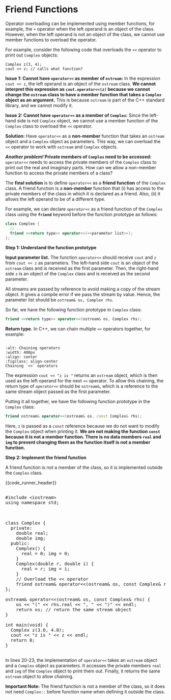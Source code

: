 # Friend Functions

Operator overloading can be implemented using member functions, for example, the `+` operator when the left operand is an object of the class. However, when the left operand is not an object of the class, we cannot use member functions to overload the operator. 

For example, consider the following code that overloads the `<<` operator to print out `Complex` objects:

```{code-block} cpp
Complex z(3, 4);
cout << z; // calls what function?
```

**Issue 1: Cannot have `operator<<` as member of `ostream`:** In the expression `cout << z`, the left operand is an object of the `ostream` class. **We cannot interpret this expression as `cout.operator<<(z)` because we cannot change the `ostream` class to have a member function that takes a `Complex` object as an argument.** This is because `ostream` is part of the C++ standard library, and we cannot modify it.

**Issue 2: Cannot have `operator<<` as a member of `Complex`:** Since the left-hand side is not `Complex` object, we cannot use a member function of the `Complex` class to overload the `<<` operator.

**Solution:** Have `operator<<` as a **non-member** function that takes an `ostream` object and a `Complex` object as parameters. This way, we can overload the `<<` operator to work with `ostream` and `Complex` objects.

***Another problem!* Private members of `Complex` need to be accessed:** `operator<<` needs to access the private members of the `Complex` class to print out the real and imaginary parts. How can we allow a non-member function to access the private members of a class?

The **final solution** is to define `operator<<` as a **friend function** of the `Complex` class. A friend function is a **non-member** function that (i) has access to the private members of the class in which it is declared as a friend. Also, (ii) it allows the left operand to be of a different type.

For example, we can declare `operator<<` as a friend function of the `Complex` class using the **`friend`** keyword before the function prototype as follows:

```cpp
class Complex {
  // ...
  friend <<return type>> operator<<(<<parameter list>>);
};
```

**Step 1: Understand the function prototype**

**Input parameter list.** The function `operator<<` should receive `cout` and `z` from `cout << z` as parameters. The left-hand side `cout` is an object of the `ostream` class and is received as the first parameter. Then, the right-hand side `z` is an object of the `Complex` class and is received as the second parameter. 

All streams are passed by reference to avoid making a copy of the stream object. It gives a compile error if we pass the stream by value. Hence, the parameter list should be `ostream& os, Complex rhs`. 

So far, we have the following function prototype in `Complex` class:

```cpp
friend <<return type>> operator<<(ostream& os, Complex rhs);
```

**Return type.** In C++, we can chain multiple `<<` operators together, for example:

```{figure} ./images/chained-cout.png

:alt: Chaining operators
:width: 400px
:align: center
:figclass: align-center
Chaining `<<` operators
```

The expression `cout << "z is "` returns an `ostream` object, which is then used as the left operand for the next `<<` operator. To allow this chaining, the return type of `operator<<` should be `ostream&`, which is a reference to the same stream object passed as the first parameter.

Putting it all together, we have the following function prototype in the `Complex` class:

```cpp
friend ostream& operator<<(ostream& os, const Complex& rhs);
```

Here, `z` is passed as a `const` reference because we do not want to modify the `Complex` object when printing it. **We are not making the function `const` because it is not a member function. There is no data members `real` and `img` to prevent changing them as the function itself is not a member function.**

**Step 2: Implement the friend function**

A friend function is not a member of the class, so it is implemented outside the `Complex` class. 


{{code_runner_header}}
<pre class="code-runner-wrapper">
<code-runner language="c++" highlight-lines="20 21 22 23" output="z is (3, 4)">
&#35;include &lt;iostream&gt;
using namespace std;
<br>

class Complex {
  private:
    double real;      
    double img;
  public:
    Complex() {
      real = 0; img = 0;
    }
    Complex(double r, double i) {
      real = r; img = i;
    }   
    // Overload the << operator
    friend ostream& operator<<(ostream& os, const Complex& rhs);
};

ostream& operator<<(ostream& os, const Complex& rhs) {
    os << "(" << rhs.real << ", " << ")" << endl; 
    return os; // return the same stream object
}

int main(void) { 
  Complex z(3.0, 4.0); 
  cout << "z is " << z << endl;
  return 0;
}
</code-runner>
</pre>

In lines 20-23, the implementation of `operator<<` takes an `ostream` object and a `Complex` object as parameters. It accesses the private members `real` and `img` of the `Complex` object to print them out. Finally, it returns the same `ostream` object to allow chaining.

**Important Note:** The friend function is not a member of the class, so it does not need `Complex::` before function name when defining it outside the class.






